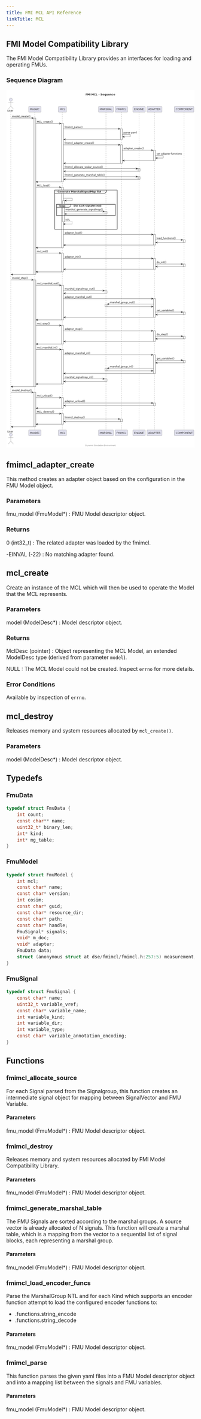```yaml
---
title: FMI MCL API Reference
linkTitle: MCL
---
```

## FMI Model Compatibility Library


The FMI Model Compatibility Library provides an interfaces for loading and
operating FMUs.


### Sequence Diagram

<div hidden>

```
@startuml fmimcl-sequence

title FMI MCL - Sequence

actor       User
participant ModelC
participant MCL
participant MARSHAL
participant FMIMCL
participant ENGINE
participant ADAPTER
participant COMPONENT

User -> ModelC : model_create()
activate ModelC
ModelC -> MCL : MCL_create()
activate MCL

MCL -> FMIMCL : fmimcl_parse()
activate FMIMCL
FMIMCL -> FMIMCL : parse yaml
FMIMCL -> MCL
deactivate FMIMCL

MCL -> FMIMCL : fmimcl_adapter_create()
activate FMIMCL

FMIMCL -> ADAPTER : adapter_create()
activate ADAPTER
ADAPTER -> ADAPTER : set adapter functions
ADAPTER -> FMIMCL
deactivate ADAPTER

FMIMCL -> MCL
deactivate FMIMCL

MCL-> ENGINE: fmimcl_allocate_scalar_source()
activate ENGINE
ENGINE-> MCL
deactivate ENGINE

MCL-> ENGINE: fmimcl_generate_marshal_table()
activate ENGINE
ENGINE-> MCL
deactivate ENGINE

MCL -> ModelC
deactivate MCL

ModelC -> MCL : MCL_load()
activate MCL
group Generate MarshalSignalMap list
|||
MCL -> MCL++
loop for each SignalVector
MCL -> MARSHAL : marshal_generate_signalmap()
activate MARSHAL
MARSHAL -> MCL
deactivate MARSHAL
end
return NTL
|||
end
MCL -> ADAPTER : adapter_load()
activate ADAPTER
ADAPTER -> COMPONENT : load_functions()
activate COMPONENT
COMPONENT -> ADAPTER
deactivate COMPONENT
ADAPTER -> MCL
deactivate ADAPTER
MCL -> ModelC
deactivate MCL

ModelC -> MCL : mcl_init()
activate MCL
MCL -> ADAPTER : adapter_init()
activate ADAPTER
ADAPTER -> COMPONENT : do_init()
activate COMPONENT
COMPONENT -> ADAPTER
deactivate COMPONENT
ADAPTER -> MCL
deactivate ADAPTER
MCL -> ModelC
deactivate MCL
ModelC -> User
deactivate ModelC

User -> ModelC : model_step()
activate ModelC
ModelC -> MCL : mcl_marshal_out()
activate MCL
MCL -> MARSHAL : marshal_signalmap_out()
activate MARSHAL
MARSHAL -> MCL
deactivate MARSHAL
MCL -> ADAPTER : adapter_marshal_out()
activate ADAPTER
ADAPTER -> MARSHAL : marshal_group_out()
activate MARSHAL
MARSHAL -> ADAPTER
deactivate MARSHAL
ADAPTER -> COMPONENT : set_variables()
activate COMPONENT
COMPONENT -> ADAPTER
deactivate COMPONENT
ADAPTER -> MCL
deactivate ADAPTER
MCL -> ModelC
deactivate MCL

ModelC -> MCL : mcl_step()
activate MCL
MCL -> ADAPTER : adapter_step()
activate ADAPTER
ADAPTER -> COMPONENT : do_step()
activate COMPONENT
COMPONENT -> ADAPTER
deactivate COMPONENT
ADAPTER -> MCL
deactivate ADAPTER
MCL -> ModelC
deactivate MCL

ModelC -> MCL : mcl_marshal_in()
activate MCL
MCL -> ADAPTER : adapter_marshal_in()
activate ADAPTER
ADAPTER -> COMPONENT : get_variables()
activate COMPONENT
COMPONENT -> ADAPTER
deactivate COMPONENT
ADAPTER -> MARSHAL : marshal_group_in()
activate MARSHAL
MARSHAL -> ADAPTER
deactivate MARSHAL
ADAPTER -> MCL
deactivate ADAPTER
MCL -> MARSHAL : marshal_signalmap_in()
activate MARSHAL
MARSHAL -> MCL
deactivate MARSHAL
MCL -> ModelC
deactivate MCL
ModelC -> User
deactivate ModelC

User -> ModelC : model_destroy()
activate ModelC
ModelC -> MCL : mcl_unload()
activate MCL
MCL -> ADAPTER : adapter_unload()
activate ADAPTER
ADAPTER -> MCL
deactivate ADAPTER
MCL -> ModelC
deactivate MCL

ModelC -> MCL : MCL_destroy()
activate MCL
MCL -> FMIMCL: fmimcl_destroy()
activate FMIMCL
FMIMCL-> MCL
deactivate FMIMCL
MCL -> ModelC
deactivate MCL
ModelC -> User
deactivate ModelC

center footer Dynamic Simulation Environment

@enduml
```

</div>

![](fmimcl-sequence.png)




## fmimcl_adapter_create


This method creates an adapter object based on the configuration in the FMU
Model object.

### Parameters

fmu_model (FmuModel*)
: FMU Model descriptor object.

### Returns

0 (int32_t)
: The related adapter was loaded by the fmimcl.

-EINVAL (-22)
: No matching adapter found.



## mcl_create


Create an instance of the MCL which will then be used to operate the Model that
the MCL represents.

### Parameters

model (ModelDesc*)
: Model descriptor object.

### Returns

MclDesc (pointer)
: Object representing the MCL Model, an extended ModelDesc type (derived from
parameter `model`).

NULL
: The MCL Model could not be created. Inspect `errno` for more details.

### Error Conditions


Available by inspection of `errno`.



## mcl_destroy


Releases memory and system resources allocated by `mcl_create()`.

### Parameters

model (ModelDesc*)
: Model descriptor object.



## Typedefs

### FmuData

```c
typedef struct FmuData {
    int count;
    const char** name;
    uint32_t* binary_len;
    int* kind;
    int* mg_table;
}
```

### FmuModel

```c
typedef struct FmuModel {
    int mcl;
    const char* name;
    const char* version;
    int cosim;
    const char* guid;
    const char* resource_dir;
    const char* path;
    const char* handle;
    FmuSignal* signals;
    void* m_doc;
    void* adapter;
    FmuData data;
    struct (anonymous struct at dse/fmimcl/fmimcl.h:257:5) measurement;
}
```

### FmuSignal

```c
typedef struct FmuSignal {
    const char* name;
    uint32_t variable_vref;
    const char* variable_name;
    int variable_kind;
    int variable_dir;
    int variable_type;
    const char* variable_annotation_encoding;
}
```

## Functions

### fmimcl_allocate_source

For each Signal parsed from the Signalgroup, this function creates an
intermediate signal object for mapping between SignalVector and FMU Variable.

#### Parameters

fmu_model (FmuModel*)
: FMU Model descriptor object.



### fmimcl_destroy

Releases memory and system resources allocated by
FMI Model Compatibility Library.

#### Parameters

fmu_model (FmuModel*)
: FMU Model descriptor object.



### fmimcl_generate_marshal_table

The FMU Signals are sorted according to the marshal groups. A source
vector is already allocated of N signals. This function will create
a marshal table, which is a mapping from the vector to a sequential list
of signal blocks, each representing a marshal group.

#### Parameters

fmu_model (FmuModel*)
: FMU Model descriptor object.



### fmimcl_load_encoder_funcs

Parse the MarshalGroup NTL and for each Kind which supports an encoder
function attempt to load the configured encoder functions to:

*    .functions.string_encode
*    .functions.string_decode

#### Parameters

fmu_model (FmuModel*)
: FMU Model descriptor object.



### fmimcl_parse

This function parses the given yaml files into a FMU Model descriptor object
and into a mapping list between the signals and FMU variables.

#### Parameters

fmu_model (FmuModel*)
: FMU Model descriptor object.



